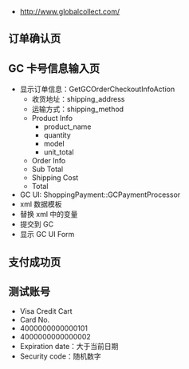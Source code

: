 * http://www.globalcollect.com/


## 订单确认页


## GC 卡号信息输入页
* 显示订单信息：GetGCOrderCheckoutInfoAction
  * 收货地址：shipping_address
  * 运输方式：shipping_method
  * Product Info
    * product_name
    * quantity
    * model
    * unit_total
  * Order Info
   * Sub Total
   * Shipping Cost
   * Total
* GC UI: ShoppingPayment::GCPaymentProcessor
 * xml 数据模板
 * 替换 xml 中的变量
 * 提交到 GC
 * 显示 GC UI Form

## 支付成功页





## 测试账号
* Visa Credit Cart
* Card No.
 * 4000000000000101
 * 4000000000000002
* Expiration date：大于当前日期
* Security code：随机数字
